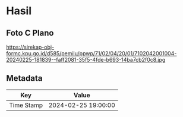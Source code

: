 # Hasil

## Foto C Plano

https://sirekap-obj-formc.kpu.go.id/d585/pemilu/ppwp/71/02/04/20/01/7102042001004-20240225-181839--faff2081-35f5-4fde-b693-14ba7cb2f0c8.jpg


## Metadata

| Key        | Value               |
| ---------- | ------------------- |
| Time Stamp | 2024-02-25 19:00:00 |



